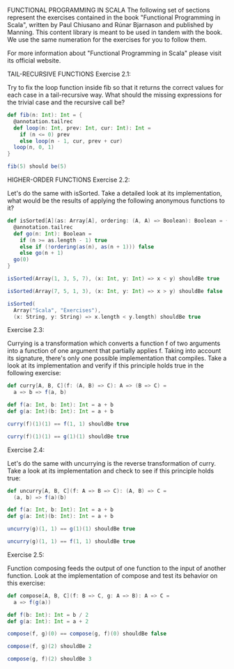 FUNCTIONAL PROGRAMMING IN SCALA
The following set of sections represent the exercises contained in the book "Functional Programming in Scala", written by Paul Chiusano and Rúnar Bjarnason and published by Manning. This content library is meant to be used in tandem with the book. We use the same numeration for the exercises for you to follow them.

For more information about "Functional Programming in Scala" please visit its official website.

TAIL-RECURSIVE FUNCTIONS
Exercise 2.1:

Try to fix the loop function inside fib so that it returns the correct values for each case in a tail-recursive way. What should the missing expressions for the trivial case and the recursive call be?

```scala
def fib(n: Int): Int = {
  @annotation.tailrec
  def loop(n: Int, prev: Int, cur: Int): Int =
    if (n <= 0) prev
    else loop(n - 1, cur, prev + cur)
  loop(n, 0, 1)
}

fib(5) should be(5)
```
HIGHER-ORDER FUNCTIONS
Exercise 2.2:

Let's do the same with isSorted. Take a detailed look at its implementation, what would be the results of applying the following anonymous functions to it?

```scala
def isSorted[A](as: Array[A], ordering: (A, A) => Boolean): Boolean = {
  @annotation.tailrec
  def go(n: Int): Boolean =
    if (n >= as.length - 1) true
    else if (!ordering(as(n), as(n + 1))) false
    else go(n + 1)
  go(0)
}

isSorted(Array(1, 3, 5, 7), (x: Int, y: Int) => x < y) shouldBe true

isSorted(Array(7, 5, 1, 3), (x: Int, y: Int) => x > y) shouldBe false

isSorted(
  Array("Scala", "Exercises"),
  (x: String, y: String) => x.length < y.length) shouldBe true
```
Exercise 2.3:

Currying is a transformation which converts a function f of two arguments into a function of one argument that partially applies f. Taking into account its signature, there's only one possible implementation that compiles. Take a look at its implementation and verify if this principle holds true in the following exercise:

```scala
def curry[A, B, C](f: (A, B) => C): A => (B => C) =
  a => b => f(a, b)

def f(a: Int, b: Int): Int = a + b
def g(a: Int)(b: Int): Int = a + b

curry(f)(1)(1) == f(1, 1) shouldBe true

curry(f)(1)(1) == g(1)(1) shouldBe true
```
Exercise 2.4:

Let's do the same with uncurrying is the reverse transformation of curry. Take a look at its implementation and check to see if this principle holds true:

```scala
def uncurry[A, B, C](f: A => B => C): (A, B) => C =
  (a, b) => f(a)(b)

def f(a: Int, b: Int): Int = a + b
def g(a: Int)(b: Int): Int = a + b

uncurry(g)(1, 1) == g(1)(1) shouldBe true

uncurry(g)(1, 1) == f(1, 1) shouldBe true
```
Exercise 2.5:

Function composing feeds the output of one function to the input of another function. Look at the implementation of compose and test its behavior on this exercise:
```scala
def compose[A, B, C](f: B => C, g: A => B): A => C =
  a => f(g(a))

def f(b: Int): Int = b / 2
def g(a: Int): Int = a + 2

compose(f, g)(0) == compose(g, f)(0) shouldBe false

compose(f, g)(2) shouldBe 2

compose(g, f)(2) shouldBe 3
```

